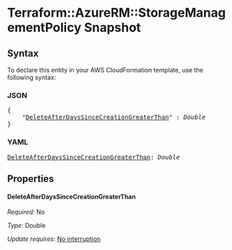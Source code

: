# Terraform::AzureRM::StorageManagementPolicy Snapshot

## Syntax

To declare this entity in your AWS CloudFormation template, use the following syntax:

### JSON

<pre>
{
    "<a href="#deleteafterdayssincecreationgreaterthan" title="DeleteAfterDaysSinceCreationGreaterThan">DeleteAfterDaysSinceCreationGreaterThan</a>" : <i>Double</i>
}
</pre>

### YAML

<pre>
<a href="#deleteafterdayssincecreationgreaterthan" title="DeleteAfterDaysSinceCreationGreaterThan">DeleteAfterDaysSinceCreationGreaterThan</a>: <i>Double</i>
</pre>

## Properties

#### DeleteAfterDaysSinceCreationGreaterThan

_Required_: No

_Type_: Double

_Update requires_: [No interruption](https://docs.aws.amazon.com/AWSCloudFormation/latest/UserGuide/using-cfn-updating-stacks-update-behaviors.html#update-no-interrupt)

